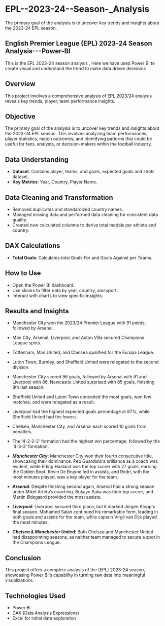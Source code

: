 # EPL--2023-24--Season-_Analysis
The primary goal of the analysis is to uncover key trends and insights about the 2023-24 EPL season.

## English Premier League (EPL) 2023-24 Season Analysis---Power-BI
This is the EPL 2023-24 season analysis , Here we have used Power BI to create visual and understand the trend to make data driven decisions




## Overview
This project involves a comprehensive analysis of EPL 2023/24 analysis reveals key trends, player, team performance insights.

## Objective
The primary goal of the analysis is to uncover key trends and insights about the 2023-24 EPL season. This involves analyzing team performances, player statistics, match outcomes, and identifying patterns that could be useful for fans, analysts, or decision-makers within the football industry.

## Data Understanding
- **Dataset**: Contains player, teams, and goals, expected goals and shots dataset.
- **Key Metrics**: Year, Country, Player Name.
  
## Data Cleaning and Transformation
- Removed duplicates and standardized country names.
- Managed missing data and performed data cleaning for consistent data quality.
- Created new calculated columns to derive total medals per athlete and country.

## DAX Calculations
- **Total Goals**: Calculates total Goals For and Goals Against per Teams.


## How to Use
- Open the Power BI dashboard.
- Use slicers to filter data by year, country, and sport.
- Interact with charts to view specific insights.

## Results and Insights
- Manchester City won the 2023/24 Premier League with 91 points, followed by Arsenal. 


- Man City, Arsenal, Liverpool, and Aston Villa secured Champions League spots. 
- Tottenham, Man United, and Chelsea qualified for the Europa League. 
- Luton Town, Burnley, and Sheffield United were relegated to the second division.
- Manchester City scored 96 goals, followed by Arsenal with 91 and Liverpool with 86, Newcastle United surprised with 85 goals, finishing 8th last season.
- Sheffield United and Luton Town conceded the most goals, won few matches, and were relegated as a result.
- Liverpool had the highest expected goals percentage at 87%, while Sheffield United had the lowest.
- Chelsea, Manchester City, and Arsenal each scored 10 goals from penalties.
- The '4-2-2-2' formation had the highest win percentage, followed by the '4-3-3' formation.
- ***Manchester City***: Manchester City won their fourth consecutive title, showcasing their dominance. Pep Guardiola's brilliance as a coach was evident, while Erling Haaland was the top scorer with 27 goals, earning the Golden Boot. Kevin De Bruyne led in assists, and Rodri, with the most minutes played, was a key player for the team.
- ***Arsenal***: Despite finishing second again, Arsenal had a strong season under Mikel Arteta’s coaching. Bukayo Saka was their top scorer, and Martin Ødegaard provided the most assists.
- ***Liverpool***: Liverpool secured third place, but it marked Jürgen Klopp's final season. Mohamed Salah continued his remarkable form, leading in both goals and assists for the team, while captain Virgil van Dijk played the most minutes.
- ***Chelsea & Manchester United***: Both Chelsea and Manchester United had disappointing seasons, as neither team managed to secure a spot in the Champions League.

## Conclusion
This project offers a complete analysis of the  (EPL) 2023-24 season, showcasing Power BI's capability in turning raw data into meaningful visualizations.

## Technologies Used
- Power BI
- DAX (Data Analysis Expressions)
- Excel for initial data exploration

